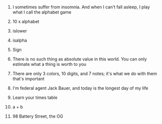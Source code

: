 1. I sometimes suffer from insomnia. And when I can't fall asleep, I play what I call the alphabet game

2. 10 x alphabet

3. islower

4. isalpha

5. Sign

6. There is no such thing as absolute value in this world. You can only estimate what a thing is worth to you

7. There are only 3 colors, 10 digits, and 7 notes; it's what we do with them that's important

8. I'm federal agent Jack Bauer, and today is the longest day of my life

9. Learn your times table

10. a + b

11. 98 Battery Street, the OG

